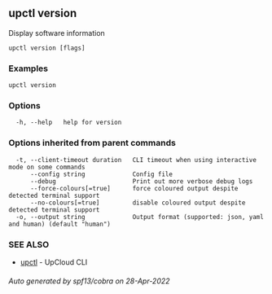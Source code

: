 ## upctl version

Display software information

```
upctl version [flags]
```

### Examples

```
upctl version
```

### Options

```
  -h, --help   help for version
```

### Options inherited from parent commands

```
  -t, --client-timeout duration   CLI timeout when using interactive mode on some commands
      --config string             Config file
      --debug                     Print out more verbose debug logs
      --force-colours[=true]      force coloured output despite detected terminal support
      --no-colours[=true]         disable coloured output despite detected terminal support
  -o, --output string             Output format (supported: json, yaml and human) (default "human")
```

### SEE ALSO

* [upctl](upctl.md)	 - UpCloud CLI

###### Auto generated by spf13/cobra on 28-Apr-2022
